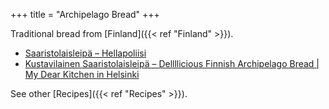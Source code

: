 +++
title = "Archipelago Bread"
+++


Traditional bread from [Finland]({{< ref "Finland" >}}).

- [Saaristolaisleipä – Hellapoliisi](https://www.hellapoliisi.fi/suolaiset-leivonnaiset/saaristolaisleipa/)
- [Kustavilainen Saaristolaisleipä – Dellllicious Finnish Archipelago Bread | My Dear Kitchen in Helsinki](https://mydearkitcheninhelsinki.com/2017/12/12/kustavilainen-saaristolaisleipa-dellllicious-finnish-archipelago-bread/)

See other [Recipes]({{< ref "Recipes" >}}).
